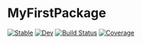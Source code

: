 # MyFirstPackage

[![Stable](https://img.shields.io/badge/docs-stable-blue.svg)](https://YidaiZhang.github.io/MyFirstPackage.jl/stable/)
[![Dev](https://img.shields.io/badge/docs-dev-blue.svg)](https://YidaiZhang.github.io/MyFirstPackage.jl/dev/)
[![Build Status](https://github.com/YidaiZhang/MyFirstPackage.jl/actions/workflows/CI.yml/badge.svg?branch=main)](https://github.com/YidaiZhang/MyFirstPackage.jl/actions/workflows/CI.yml?query=branch%3Amain)
[![Coverage](https://codecov.io/gh/YidaiZhang/MyFirstPackage.jl/branch/main/graph/badge.svg)](https://codecov.io/gh/YidaiZhang/MyFirstPackage.jl)
